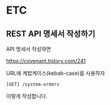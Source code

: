 # ETC

## REST API 명세서 작성하기

API 명세서 작성하면

https://covenant.tistory.com/241

URL에 케밥케이스(kebab-case)를 사용하자

```url
[GET] /system-orders
```

이렇게 작성합니다.
